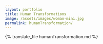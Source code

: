 ```yaml
---
layout: portfolio
title: Human Transformations
image: /assets/images/woman-mini.jpg
permalink: humanTransformation/
---
```

{% translate_file humanTransformation.md %}
